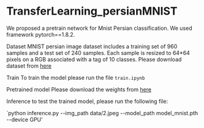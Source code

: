 # TransferLearning_persianMNIST
We proposed a pretrain network for Mnist Persian classification. We used framework pytorch==1.8.2.

Dataset
MNIST persian image dataset includes a training set of 960 samples and a test set of 240 samples. Each sample is resized to 64*64 pixels on a RGB associated with a tag of 10 classes. Please download dataset from [here](https://drive.google.com/drive/folders/1--LGkYnr8Biq9iD0B445YZNC7MOq7Fds?usp=sharing)

Train
To train the model please run the file `train.ipynb`

Pretrained model
Please download the weights from [here](https://drive.google.com/file/d/1CbouHYVoRUF8d_wC8i0D7SysXoA_DYpD/view?usp=sharing) 

Inference
to test the trained model, please run the following file:

`python inference.py --img_path data/2.jpeg --model_path model_mnist.pth --device GPU'
